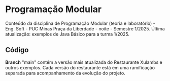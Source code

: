 # Programação Modular
Conteúdo da disciplina de Programação Modular (teoria e laboratório) - Eng. Soft - PUC Minas Praça da Liberdade - noite - Semestre 1/2025. Última atualização: exemplos de Java Básico para a turma 1/2025.

## Código

__Branch__ "main" contém a versão mais atualizada do Restaurante Xulambs e outros exemplos. Cada versão do restaurante está em uma ramificação separada para acompanhamento da evolução do projeto.
